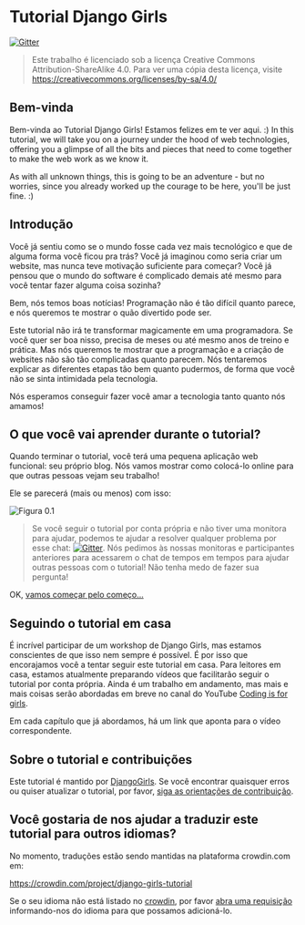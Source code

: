 # Tutorial Django Girls

[![Gitter](https://badges.gitter.im/DjangoGirls/tutorial.svg)](https://gitter.im/DjangoGirls/tutorial)

> Este trabalho é licenciado sob a licença Creative Commons Attribution-ShareAlike 4.0. Para ver uma cópia desta licença, visite https://creativecommons.org/licenses/by-sa/4.0/

## Bem-vinda

Bem-vinda ao Tutorial Django Girls! Estamos felizes em te ver aqui. :) In this tutorial, we will take you on a journey under the hood of web technologies, offering you a glimpse of all the bits and pieces that need to come together to make the web work as we know it.

As with all unknown things, this is going to be an adventure - but no worries, since you already worked up the courage to be here, you'll be just fine. :)

## Introdução

Você já sentiu como se o mundo fosse cada vez mais tecnológico e que de alguma forma você ficou pra trás? Você já imaginou como seria criar um website, mas nunca teve motivação suficiente para começar? Você já pensou que o mundo do software é complicado demais até mesmo para você tentar fazer alguma coisa sozinha?

Bem, nós temos boas notícias! Programação não é tão difícil quanto parece, e nós queremos te mostrar o quão divertido pode ser.

Este tutorial não irá te transformar magicamente em uma programadora. Se você quer ser boa nisso, precisa de meses ou até mesmo anos de treino e prática. Mas nós queremos te mostrar que a programação e a criação de websites não são tão complicadas quanto parecem. Nós tentaremos explicar as diferentes etapas tão bem quanto pudermos, de forma que você não se sinta intimidada pela tecnologia.

Nós esperamos conseguir fazer você amar a tecnologia tanto quanto nós amamos!

## O que você vai aprender durante o tutorial?

Quando terminar o tutorial, você terá uma pequena aplicação web funcional: seu próprio blog. Nós vamos mostrar como colocá-lo online para que outras pessoas vejam seu trabalho!

Ele se parecerá (mais ou menos) com isso:

![Figura 0.1](images/application.png)

> Se você seguir o tutorial por conta própria e não tiver uma monitora para ajudar, podemos te ajudar a resolver qualquer problema por esse chat: [![Gitter](https://badges.gitter.im/DjangoGirls/tutorial.svg)](https://gitter.im/DjangoGirls/tutorial). Nós pedimos às nossas monitoras e participantes anteriores para acessarem o chat de tempos em tempos para ajudar outras pessoas com o tutorial! Não tenha medo de fazer sua pergunta!

OK, [vamos começar pelo começo...](./how_the_internet_works/README.md)

## Seguindo o tutorial em casa

É incrível participar de um workshop de Django Girls, mas estamos conscientes de que isso nem sempre é possível. É por isso que encorajamos você a tentar seguir este tutorial em casa. Para leitores em casa, estamos atualmente preparando vídeos que facilitarão seguir o tutorial por conta própria. Ainda é um trabalho em andamento, mas mais e mais coisas serão abordadas em breve no canal do YouTube [Coding is for girls](https://www.youtube.com/channel/UC0hNd2uW8jTR5K3KBzRuG2A/feed).

Em cada capítulo que já abordamos, há um link que aponta para o vídeo correspondente.

## Sobre o tutorial e contribuições

Este tutorial é mantido por [DjangoGirls](https://djangogirls.org/). Se você encontrar quaisquer erros ou quiser atualizar o tutorial, por favor, [siga as orientações de contribuição](https://github.com/DjangoGirls/tutorial/blob/master/README.md).

## Você gostaria de nos ajudar a traduzir este tutorial para outros idiomas?

No momento, traduções estão sendo mantidas na plataforma crowdin.com em:

https://crowdin.com/project/django-girls-tutorial

Se o seu idioma não está listado no [crowdin](https://crowdin.com/), por favor [abra uma requisição](https://github.com/DjangoGirls/tutorial/issues/new) informando-nos do idioma para que possamos adicioná-lo.
